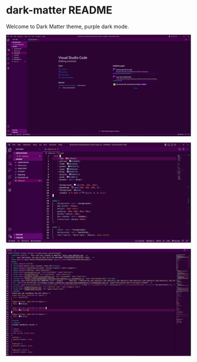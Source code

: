 # dark-matter README

Welcome to Dark Matter theme, purple dark mode.


![Welcome](https://github.com/aobr95/DarkMatterPurple-extension-vscode/blob/main/images/welcome.png)


![CSS](https://github.com/aobr95/DarkMatterPurple-extension-vscode/blob/main/images/css.png)


![HTML](https://github.com/aobr95/DarkMatterPurple-extension-vscode/blob/main/images/html.png)






